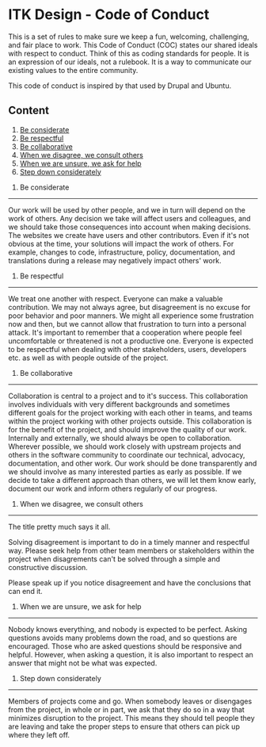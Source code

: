 ITK Design - Code of Conduct
==========

This is a set of rules to make sure we keep a fun, welcoming, challenging, and fair place to work. This Code of Conduct (COC) states our shared ideals with respect to conduct. Think of this as coding standards for people. It is an expression of our ideals, not a rulebook. It is a way to communicate our existing values to the entire community.

This code of conduct is inspired by that used by Drupal and Ubuntu.

Content
----------

1. [Be considerate](#considerate)
2. [Be respectful](#respectfull)
3. [Be collaborative](#collaborative)
4. [When we disagree, we consult others](#disagreements)
5. [When we are unsure, we ask for help](#unsure)
6. [Step down considerately](#stepping_down)

<a name="considerate"></a>
1. Be considerate
----------

Our work will be used by other people, and we in turn will depend on the work of others. Any decision we take will affect users and colleagues, and we should take those consequences into account when making decisions. The websites we create have users and other contributors. Even if it's not obvious at the time, your solutions will impact the work of others. For example, changes to code, infrastructure, policy, documentation, and translations during a release may negatively impact others' work.

<a name="respectfull"></a>
1. Be respectful
----------

We treat one another with respect. Everyone can make a valuable contribution. We may not always agree, but disagreement is no excuse for poor behavior and poor manners. We might all experience some frustration now and then, but we cannot allow that frustration to turn into a personal attack. It's important to remember that a cooperation where people feel uncomfortable or threatened is not a productive one. Everyone is expected to be respectful when dealing with other stakeholders, users, developers etc. as well as with people outside of the project.

<a name="collaborative"></a>
1. Be collaborative
----------

Collaboration is central to a project and to it's success. This collaboration involves individuals with very different backgrounds and sometimes different goals for the project working with each other in teams, and teams within the project working with other projects outside. This collaboration is for the benefit of the project, and should improve the quality of our work. Internally and externally, we should always be open to collaboration. Wherever possible, we should work closely with upstream projects and others in the software community to coordinate our technical, advocacy, documentation, and other work. Our work should be done transparently and we should involve as many interested parties as early as possible. If we decide to take a different approach than others, we will let them know early, document our work and inform others regularly of our progress.

<a name="disagreements"></a>
1. When we disagree, we consult others
----------

The title pretty much says it all.

Solving disagreement is important to do in a timely manner and respectful way. Please seek help from other team members or stakeholders within the project when disagrements can't be solved through a simple and constructive discussion.

Please speak up if you notice disagreement and have the conclusions that can end it.

<a name="unsure"></a>
1. When we are unsure, we ask for help
----------

Nobody knows everything, and nobody is expected to be perfect. Asking questions avoids many problems down the road, and so questions are encouraged. Those who are asked questions should be responsive and helpful. However, when asking a question, it is also important to respect an answer that might not be what was expected.

<a name="stepping_down"></a>
1. Step down considerately
----------

Members of projects come and go. When somebody leaves or disengages from the project, in whole or in part, we ask that they do so in a way that minimizes disruption to the project. This means they should tell people they are leaving and take the proper steps to ensure that others can pick up where they left off.